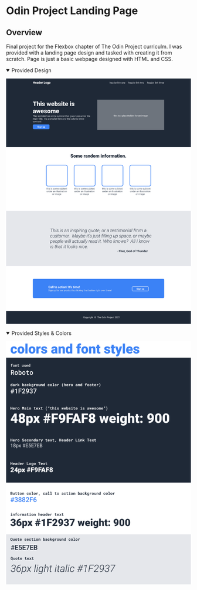 # Odin Project Landing Page

## Overview
Final project for the Flexbox chapter of The Odin Project curriculm. I was provided with a landing page design and tasked with creating it from scratch. Page is just a basic webpage designed with HTML and CSS.

<details open>
<summary>Provided Design</summary>

![alt text](images/targetdesign.png)

</details>

<details open>
<summary>Provided Styles & Colors</summary>

![alt text](images/stylepage.png)

</details>
